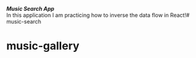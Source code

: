 **_Music Search App_**
<br>
In this application I am practicing how to inverse the data flow in React!# music-search
# music-gallery

